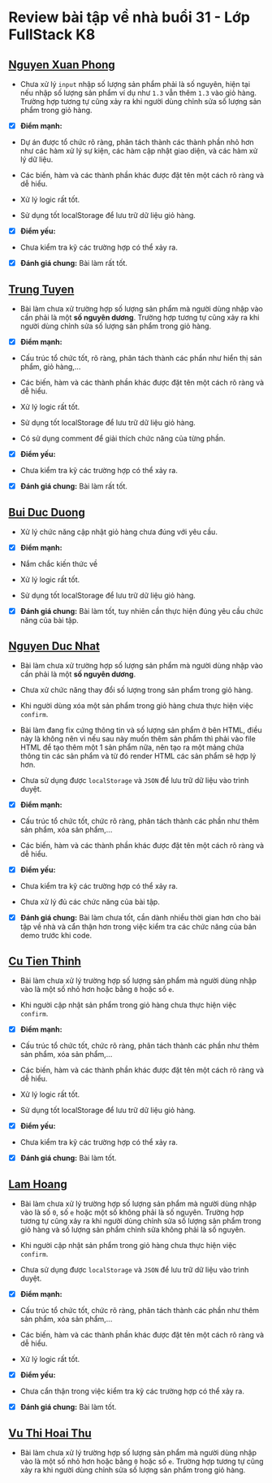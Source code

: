 # Review bài tập về nhà buổi 31 - Lớp FullStack K8

## [Nguyen Xuan Phong](https://xuanphong03.github.io/Fullstack-F8-Javascript/dom-node/exercise/day-01/index.html)

- Chưa xử lý `input` nhập số lượng sản phẩm phải là số nguyên, hiện tại nếu nhập số lượng sản phẩm ví dụ như `1.3` vẫn thêm `1.3` vào giỏ hàng. Trường hợp tương tự cũng xảy ra khi người dùng chỉnh sửa số lượng sản phẩm trong giỏ hàng.

- [x] **Điểm mạnh:**

- Dự án được tổ chức rõ ràng, phân tách thành các thành phần nhỏ hơn như các hàm xử lý sự kiện, các hàm cập nhật giao diện, và các hàm xử lý dữ liệu.

- Các biến, hàm và các thành phần khác được đặt tên một cách rõ ràng và dễ hiểu.

- Xử lý logic rất tốt.

- Sử dụng tốt localStorage để lưu trữ dữ liệu giỏ hàng.

- [x] **Điểm yếu:**

- Chưa kiểm tra kỹ các trường hợp có thể xảy ra.

- [x] **Đánh giá chung:** Bài làm rất tốt.

## [Trung Tuyen](https://ptt-fullstack.github.io/JavaScript-F8/DAY-31/index.html)

- Bài làm chưa xử trường hợp số lượng sản phẩm mà người dùng nhập vào cần phải là một **số nguyên dương**. Trường hợp tương tự cũng xảy ra khi người dùng chỉnh sửa số lượng sản phẩm trong giỏ hàng.

- [x] **Điểm mạnh:**

- Cấu trúc tổ chức tốt, rõ ràng, phân tách thành các phần như hiển thị sản phẩm, giỏ hàng,...

- Các biến, hàm và các thành phần khác được đặt tên một cách rõ ràng và dễ hiểu.

- Xử lý logic rất tốt.

- Sử dụng tốt localStorage để lưu trữ dữ liệu giỏ hàng.

- Có sử dụng comment để giải thích chức năng của từng phần.

- [x] **Điểm yếu:**

- Chưa kiểm tra kỹ các trường hợp có thể xảy ra.

- [x] **Đánh giá chung:** Bài làm rất tốt.

## [Bui Duc Duong](https://buiduong2.github.io/F8-Javascript/lession30/)

- Xử lý chức năng cập nhật giỏ hàng chưa đúng với yêu cầu.

- [x] **Điểm mạnh:**

- Nắm chắc kiến thức về

- Xử lý logic rất tốt.

- Sử dụng tốt localStorage để lưu trữ dữ liệu giỏ hàng.

- [x] **Đánh giá chung:** Bài làm tốt, tuy nhiên cần thực hiện đúng yêu cầu chức năng của bài tập.

## [Nguyen Duc Nhat](https://nhat0712.github.io/F8-ex/Buoi_31/index.html)

- Bài làm chưa xử trường hợp số lượng sản phẩm mà người dùng nhập vào cần phải là một **số nguyên dương**.

- Chưa xử chức năng thay đổi số lượng trong sản phẩm trong giỏ hàng.

- Khi người dùng xóa một sản phẩm trong giỏ hàng chưa thực hiện việc `confirm`.

- Bài làm đang fix cứng thông tin và số lượng sản phẩm ở bên HTML, điều này là không nên vì nếu sau này muốn thêm sản phẩm thì phải vào file HTML để tạo thêm một 1 sản phẩm nữa, nên tạo ra một mảng chứa thông tin các sản phẩm và từ đó render HTML các sản phẩm sẽ hợp lý hơn.

- Chưa sử dụng được `localStorage` và `JSON` để lưu trữ dữ liệu vào trình duyệt.

- [x] **Điểm mạnh:**

- Cấu trúc tổ chức tốt, chức rõ ràng, phân tách thành các phần như thêm sản phẩm, xóa sản phẩm,...

- Các biến, hàm và các thành phần khác được đặt tên một cách rõ ràng và dễ hiểu.

- [x] **Điểm yếu:**

- Chưa kiểm tra kỹ các trường hợp có thể xảy ra.

- Chưa xử lý đủ các chức năng của bài tập.

- [x] **Đánh giá chung:** Bài làm chưa tốt, cần dành nhiều thời gian hơn cho bài tập về nhà và cẩn thận hơn trong việc kiểm tra các chức năng của bản demo trước khi code.

## [Cu Tien Thinh](https://thinh060903.github.io/F8-Fullstack-K8/Day-31/index.html)

- Bài làm chưa xử lý trường hợp số lượng sản phẩm mà người dùng nhập vào là một số nhỏ hơn hoặc bằng `0` hoặc số `e`.

- Khi người cập nhật sản phẩm trong giỏ hàng chưa thực hiện việc `confirm`.

- [x] **Điểm mạnh:**

- Cấu trúc tổ chức tốt, chức rõ ràng, phân tách thành các phần như thêm sản phẩm, xóa sản phẩm,...

- Các biến, hàm và các thành phần khác được đặt tên một cách rõ ràng và dễ hiểu.

- Xử lý logic rất tốt.

- Sử dụng tốt localStorage để lưu trữ dữ liệu giỏ hàng.

- [x] **Điểm yếu:**

- Chưa kiểm tra kỹ các trường hợp có thể xảy ra.

- [x] **Đánh giá chung:** Bài làm tốt.

## [Lam Hoang](https://nvhlam2211.github.io/BTVN-F8/Day-31/ex.html)

- Bài làm chưa xử lý trường hợp số lượng sản phẩm mà người dùng nhập vào là số `0`, số `e` hoặc một số không phải là số nguyên. Trường hợp tương tự cũng xảy ra khi người dùng chỉnh sửa số lượng sản phẩm trong giỏ hàng và số lượng sản phẩm chỉnh sửa không phải là số nguyên.

- Khi người cập nhật sản phẩm trong giỏ hàng chưa thực hiện việc `confirm`.

- Chưa sử dụng được `localStorage` và `JSON` để lưu trữ dữ liệu vào trình duyệt.

- [x] **Điểm mạnh:**

- Cấu trúc tổ chức tốt, chức rõ ràng, phân tách thành các phần như thêm sản phẩm, xóa sản phẩm,...

- Các biến, hàm và các thành phần khác được đặt tên một cách rõ ràng và dễ hiểu.

- Xử lý logic rất tốt.

- [x] **Điểm yếu:**

- Chưa cẩn thận trong việc kiểm tra kỹ các trường hợp có thể xảy ra.

- [x] **Đánh giá chung:** Bài làm tốt.

## [Vu Thi Hoai Thu](https://hoaithu222.github.io/f8_offline_k8/homework/Day31/ex01.html)

- Bài làm chưa xử lý trường hợp số lượng sản phẩm mà người dùng nhập vào là một số nhỏ hơn hoặc bằng `0` hoặc số `e`. Trường hợp tương tự cũng xảy ra khi người dùng chỉnh sửa số lượng sản phẩm trong giỏ hàng.
